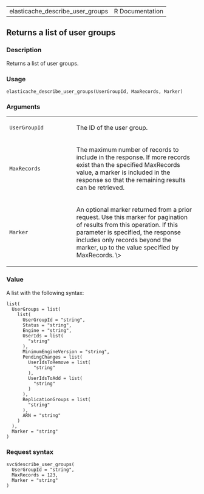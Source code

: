 <table style="width: 100%;">
<tbody>
<tr class="odd">
<td>elasticache_describe_user_groups</td>
<td style="text-align: right;">R Documentation</td>
</tr>
</tbody>
</table>

## Returns a list of user groups

### Description

Returns a list of user groups.

### Usage

    elasticache_describe_user_groups(UserGroupId, MaxRecords, Marker)

### Arguments

<table>
<colgroup>
<col style="width: 35%" />
<col style="width: 65%" />
</colgroup>
<tbody>
<tr class="odd">
<td><code
id="elasticache_describe_user_groups_:_UserGroupId">UserGroupId</code></td>
<td><p>The ID of the user group.</p></td>
</tr>
<tr class="even">
<td><code
id="elasticache_describe_user_groups_:_MaxRecords">MaxRecords</code></td>
<td><p>The maximum number of records to include in the response. If more
records exist than the specified MaxRecords value, a marker is included
in the response so that the remaining results can be retrieved.</p></td>
</tr>
<tr class="odd">
<td><code
id="elasticache_describe_user_groups_:_Marker">Marker</code></td>
<td><p>An optional marker returned from a prior request. Use this marker
for pagination of results from this operation. If this parameter is
specified, the response includes only records beyond the marker, up to
the value specified by MaxRecords. \&gt;</p></td>
</tr>
</tbody>
</table>

### Value

A list with the following syntax:

    list(
      UserGroups = list(
        list(
          UserGroupId = "string",
          Status = "string",
          Engine = "string",
          UserIds = list(
            "string"
          ),
          MinimumEngineVersion = "string",
          PendingChanges = list(
            UserIdsToRemove = list(
              "string"
            ),
            UserIdsToAdd = list(
              "string"
            )
          ),
          ReplicationGroups = list(
            "string"
          ),
          ARN = "string"
        )
      ),
      Marker = "string"
    )

### Request syntax

    svc$describe_user_groups(
      UserGroupId = "string",
      MaxRecords = 123,
      Marker = "string"
    )
